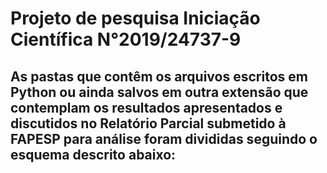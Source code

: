 # Projeto de pesquisa Iniciação Científica N°2019/24737-9
## As pastas que contêm os arquivos escritos em Python ou ainda salvos em outra extensão que contemplam os resultados apresentados e discutidos no Relatório Parcial submetido à FAPESP para análise foram divididas seguindo o esquema descrito abaixo:
